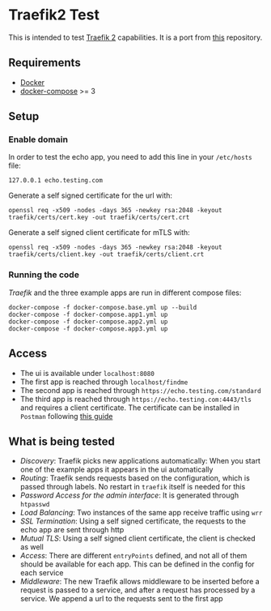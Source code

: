 # Traefik2 Test

This is intended to test [Traefik 2](https://traefik.io/) capabilities. It is a port from [this](https://github.com/sirech/traefik-test) repository.

## Requirements

- [Docker](https://www.docker.com/) 
- [docker-compose](https://docs.docker.com/compose/) >= 3

## Setup

### Enable domain

In order to test the echo app, you need to add this line in your `/etc/hosts` file:

```
127.0.0.1 echo.testing.com
```

Generate a self signed certificate for the url with:

```
openssl req -x509 -nodes -days 365 -newkey rsa:2048 -keyout traefik/certs/cert.key -out traefik/certs/cert.crt
```

Generate a self signed client certificate for mTLS with:

```
openssl req -x509 -nodes -days 365 -newkey rsa:2048 -keyout traefik/certs/client.key -out traefik/certs/client.crt
```

### Running the code

_Traefik_ and the three example apps are run in different compose files:

```
docker-compose -f docker-compose.base.yml up --build
docker-compose -f docker-compose.app1.yml up
docker-compose -f docker-compose.app2.yml up
docker-compose -f docker-compose.app3.yml up
```

## Access

- The ui is available under `localhost:8080`
- The first app is reached through `localhost/findme`
- The second app is reached through `https://echo.testing.com/standard`
- The third app is reached through `https://echo.testing.com:4443/tls` and requires a client certificate. The certificate can be installed in `Postman` following [this guide](https://www.getpostman.com/docs/v6/postman/sending_api_requests/certificates)

## What is being tested

- *Discovery*: Traefik picks new applications automatically: When you start one of the example apps it appears in the ui automatically
- *Routing*: Traefik sends requests based on the configuration, which is passed through labels. No restart in `traefik` itself is needed for this
- *Password Access for the admin interface*: It is generated through `htpasswd`
- *Load Balancing*: Two instances of the same app receive traffic using `wrr`
- *SSL Termination*: Using a self signed certificate, the requests to the echo app are sent through http
- *Mutual TLS*: Using a self signed client certificate, the client is checked as well
- *Access*: There are different `entryPoints` defined, and not all of them should be available for each app. This can be defined in the config for each service
- *Middleware*: The new Traefik allows middleware to be inserted before a request is passed to a service, and after a request has processed by a service. We append a url to the requests sent to the first app
